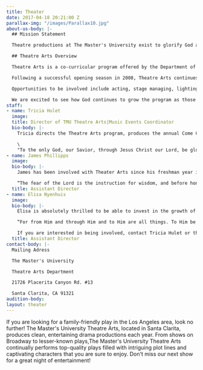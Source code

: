 ```yaml
---
title: Theater
date: 2017-04-18 20:21:00 Z
parallax-img: "/images/Parallax10.jpg"
about-us-body: |-
  ## Mission Statement

  Theatre productions at The Master's University exist to glorify God and impact our community through thoughtful and excellent presentation of plays or musicals and by enjoying human creativity as a reflection of The Creator as becomes a child of God.

  ## Theatre Arts Overview

  Theatre Arts is a co-curricular program offered by the Department of Music, designed to give training and expression in the performing arts along-side any major at the university. Theatre Arts has been dubbed "The People's Theatre." Its participants and contributors span across all disciplines, dorms, and interests at TMU. As a co-curricular program, any participating students can receive repeating credits in either theatre arts or production techniques and this will be reflected on their transcripts.

  Following a successful opening season in 2008, Theatre Arts continues to be an amazing tool in the hands of the Lord in so many lives. We have seen the Lord display Himself in remarkable ways, showing how even a school play can be eternally significant. Lives are being changed, perspectives altered, and love for the Lord and each other continues to grow. Our productions beautifully illustrate how life is a precious gift that must be used for God's glory and His purpose; it should not be wasted!

  Opportunities to be involved include acting, stage managing, lighting, sound, scenery design, costuming, and makeup. Our commitment to the process as much as the product enables us to have an others-focused theatre program and this dedication pervades all of these areas as we strive together to serve one another using our varied giftedness.

  We are excited to see how God continues to grow the program as those involved seek to serve and honor Him first and foremost through the medium of good theatre as a gift to the audience with no compromise of who we are as children of God.
staff:
- name: Tricia Hulet
  image: 
  title: Director of TMU Theatre Arts|Music Events Coordinator
  bio-body: |-
    Tricia directs the Theatre Arts program, produces the annual Come ChristmasSing concerts series, and manages all concerts, recitals, and events through the Music Department. She is a graduate of The Master's College (MA Biblical Counseling; BA Biblical Counseling/minor in Music), where she studied voice and was extensively involved in musical theatre. She has held leading roles in several major productions including Hodel in "Fiddler on the Roof", and Marry Lennox in the musical version of "The Secret Garden". Tricia values the performing arts as a means to reflect the Creator and as a way to serve and impact the kingdom of God. She first began directing theatre in 2004 for a Christian high school; she was then brought on in 2007 to revive Theatre Arts as a part of the Music Department. Tricia has seen theatre arts function as a refining tool in many lives - shaping and sharpening hearts to live in light of the Gospel we have been graciously saved by - and used to build another example of biblical community that is a bright light to the watching world. Helping students round out their biblical worldview in the area of performing arts is a joy and blessing. Tricia and her husband, Dave - the Associate Dean of Students here at TMU, met here as students and are blessed to continue work at The Master's University together and be members of Grace Community Church.

    \
    "To the only God, our Savior, through Jesus Christ our Lord, be glory, majesty, dominion, and authority, before all time and now and forever. Amen." Jude 25
- name: James Phillipps
  image: 
  bio-body: |-
    James has been involved with Theater Arts since his freshman year in 2007. As a student at Master's, he participated in every show the revived department put on, beginning with the role of Merriman in "The Importance of Being Earnest" in 2007 and culminating with the lead role of Nick Cristano in "Over the River and Through the Woods" in 2011. During his time as a college student, James saw the Lord use theater in an incredible way to shape him as a Christian. He is grateful to be able to give back to the current students some of what he learned through TMU Theater. James currently serves as the Student Accounts Manager for the University and Seminary. He constantly tells people he has the privilege of working his dream job, and he hopes to continue serving in both Accounting and Theater for as long as the Lord lets him.

    “The fear of the Lord is the instruction for wisdom, and before honor comes humility” – Proverbs 15:33
  title: Assistant Director
- name: Elisa Nyenhuis
  image: 
  bio-body: |-
    Elisa is absolutely thrilled to be able to invest in the growth of the program that God has used to grow her over her four years of college. She graduated in May 2014 from Master's, majoring in Liberal Studies, and double-minoring in Bible and History. From a young age, she has enjoyed participating in both film and theatre productions. During her time at Master's, she acted in "The Man Who Came to Dinner" (Lorraine), "Meet Me in St. Louis" (Tootie), and "Cheaper by the Dozen" (Ernestine). Off the stage, she served as the student production assistant for "The Curious Savage", "Forever Plaid", and "Black Coffee". Through the distinctly Biblical philosophy of theatre that this program teaches, she has learned the treasure of a servant-hearted and Christ-centered focus. Her prayer is that God continues to be glorified through the efforts of this program both on and off stage.

    “For from Him and through Him and to Him are all things. To Him be the glory forever. Amen” Romans 11:36

    If you are interested in being involved, contact Tricia Hulet or the office staff at [theatre@masters.edu](mailto:theatre@masters.edu).
  title: Assistant Director
contact-body: |-
  Mailing Adress

  The Master's University

  Theatre Arts Department

  21726 Placerita Canyon Rd. #13

  Santa Clarita, CA 91321
audition-body: 
layout: theater
---
```


If you are looking for a family-friendly play in the Los Angeles area, look no further! The Master's University Theatre Arts, located in Santa Clarita, produces clean, entertaining drama productions each year. From shows on Broadway to lesser-known plays,The Master's University Theatre Arts continually performs top-quality plays filled with intriguing plot lines and captivating characters that you are sure to enjoy. Don't miss our next show for a great night of entertainment!
